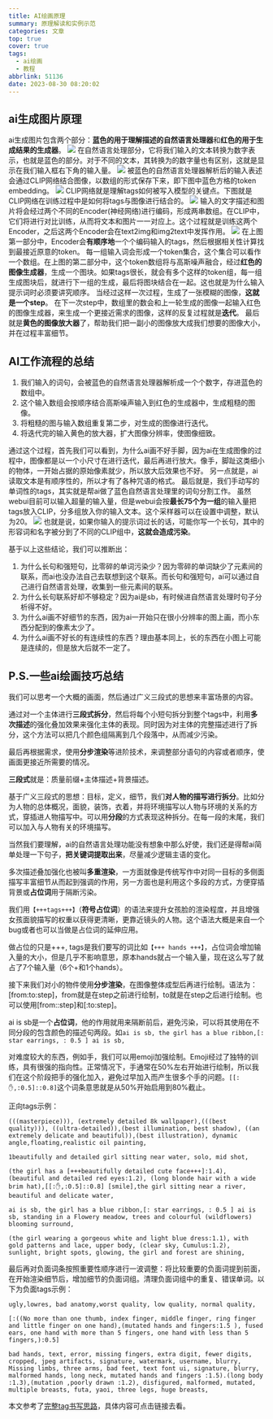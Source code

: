 ```yaml
---
title: AI绘画原理
summary: 原理解读和实例示范
categories: 文章
top: true
cover: true
tags:
  - ai绘画
  - 教程
abbrlink: 51136
date: 2023-08-30 08:20:02
---
```

## ai生成图片原理
ai生成图片包含两个部分：**蓝色的用于理解描述的自然语言处理器**和**红色的用于生成结果的生成器**。
![](https://cdn.jsdelivr.net/gh/bilibiliworld/picgo/72bd6e6390402c676cf053a8b519ee7efdcfedb8.png@1256w_520h_!web-article-pic.webp)
在自然语言处理部分，它将我们输入的文本转换为数字表示，也就是蓝色的部分。对于不同的文本，其转换为的数字量也有区别，这就是显示在我们输入框右下角的输入量。
![](https://cdn.jsdelivr.net/gh/bilibiliworld/picgo/7106bdf89a5b540a37565d98a51c17dc7d617e48.png@1256w_764h_!web-article-pic.webp)
被蓝色的自然语言处理器解析后的输入表述会通过CLIP网络结合图像，以数组的形式保存下来，即下图中蓝色方格的token embedding。
![](https://cdn.jsdelivr.net/gh/bilibiliworld/picgo/4b600b6cc5a2f55d39696dc8c1c87dfea9ba369c.png@1256w_484h_!web-article-pic.webp)
CLIP网络就是理解tags如何被写入模型的关键点。下图就是CLIP网络在训练过程中是如何将tags与图像进行结合的。
![](https://cdn.jsdelivr.net/gh/bilibiliworld/picgo/e6cd2d8d0f051458ca573dba370fcef638232ee7.png@1256w_782h_!web-article-pic.webp)
输入的文字描述和图片将会经过两个不同的Encoder(神经网络)进行编码，形成两串数组。在CLIP中，它们将进行对比训练，从而将文本和图片一一对应上。这个过程就是训练这两个Encoder，之后这两个Encoder会在text2img和img2text中发挥作用。
![](https://cdn.jsdelivr.net/gh/bilibiliworld/picgo/56549f0bd1016219dfe01c0fb0ed4075b4ba2f68.png@1256w_906h_!web-article-pic.webp)
在上图第一部分中，Encoder会**有顺序地**一个个编码输入的tags，然后根据相关性计算找到最接近原意的token。
每一组输入词会形成一个token集合，这个集合可以看作一个数组。在上图的第二部分中，这个token数组将与高斯噪声融合，经过**红色的图像生成器**，生成一个图块。如果tags很长，就会有多个这样的token组，每一组生成图块后，就进行下一组的生成，最后将图块结合在一起。这也就是为什么输入提示词时必须要讲究顺序。
当经过这样一次过程，生成了一张模糊的图像，**这就是一个step**。
在下一次step中，数组里的数会和上一轮生成的图像一起输入红色的图像生成器，来生成一个更接近需求的图像，这样的反复过程就是**迭代**。
最后就是**黄色的图像放大器**了，帮助我们把一副小的图像放大成我们想要的图像大小，并在过程丰富细节。

## AI工作流程的总结
1. 我们输入的词句，会被蓝色的自然语言处理器解析成一个个数字，存进蓝色的数组中。
2. 这个输入数组会按顺序结合高斯噪声输入到红色的生成器中，生成粗糙的图像。
3. 将粗糙的图与输入数组重复第二步，对生成的图像进行迭代。
4. 将迭代完的输入黄色的放大器，扩大图像分辨率，使图像细致。

通过这个过程，首先我们可以看到，为什么ai画不好手脚，因为ai在生成图像的过程中，图像都是以一个小尺寸在进行迭代，最后再进行放大。像手，脚趾这类细小的物体，一开始占据的原始像素就少，所以放大后效果也不好。
另一点就是，ai读取文本是有顺序性的，所以才有了各种咒语的格式。
最后就是，我们手动写的单词性的tags，其实就是帮ai做了蓝色自然语言处理里的词句分割工作。
虽然webui目前可以输入超量的输入量，但是webui会按**最长75个为一组**的输入量把tags放入CLIP，分多组放入你的输入文本。这个采样器可以在设置中调整，默认为20。
![](https://cdn.jsdelivr.net/gh/bilibiliworld/picgo/Stable%20Diffusion%20%E5%92%8C%E5%8F%A6%E5%A4%96%202%20%E4%B8%AA%E9%A1%B5%E9%9D%A2%20-%20%E4%B8%AA.png)
也就是说，如果你输入的提示词过长的话，可能你写一个长句，其中的形容词和名字被分到了不同的CLIP组中，**这就会造成污染**。

基于以上这些结论，我们可以推断出：
1. 为什么长句和强短句，比零碎的单词污染少？因为零碎的单词缺少了元素间的联系，而ai也没办法自己去联想到这个联系。而长句和强短句，ai可以通过自己进行自然语言处理，收集到一些元素间的联系。
2. 为什么长句联系好却不够稳定？因为ai是sb，有时候进自然语言处理时句子分析得不好。
3. 为什么ai画不好细节的东西，因为ai一开始只在很小分辨率的图上画，而小东西分配到的像素太少了。
4. 为什么ai画不好长的有连续性的东西？理由基本同上，长的东西在小图上可能是连续的，但是放大后就不一定了。

## P.S.一些ai绘画技巧总结
我们可以思考一个大概的画面，然后通过广义三段式的思想来丰富场景的内容。

通过对一个主体进行**三段式拆分**，然后将每个小短句拆分到整个tags中，利用**多次描述**的强化叠加效果来强化主体的表现。同时因为对主体的完整描述进行了拆分，这个方法可以把几个颜色组隔离到几个段落中，从而减少污染。

最后再根据需求，使用**分步渲染**等进阶技术，来调整部分语句的内容或者顺序，使画面更接近所需要的情况。

**三段式**就是：质量前缀+主体描述+背景描述。

基于广义三段式的思想：目标，定义，细节，我们**对人物的描写进行拆分**。比如分为人物的总体概况，面貌，装饰，衣着，并将环境描写以人物与环境的关系的方式，穿插进人物描写中。可以用**分段**的方式表现这种拆分。在每一段的末尾，我们可以加入与人物有关的环境描写。

当然我们要理解，ai的自然语言处理功能没有想象中那么好使，我们还是得帮ai简单处理一下句子，**把关键词提取出来**，尽量减少逻辑主语的变化。

多次描述叠加强化也被叫**多重渲染**，一方面就像是传统写作中对同一目标的多侧面描写丰富细节从而起到强调的作用，另一方面也是利用这个多段的方式，方便穿插背景或**占位词**用于隔断污染。

我们用`【+++tags+++】`（**符号占位词**）的语法来提升女孩脸的渲染程度，并且增强女孩面貌描写的权重以获得更清晰，更靠近镜头的人物。这个语法大概是来自一个bug或者也可以当做是占位词的延伸应用。

做占位的只是+++, tags是我们要写的词比如`【+++ hands +++】`，占位词会增加输入量的大小，但是几乎不影响意思，原本hands就占一个输入量，现在这么写了就占了7个输入量（6个+和1个hands）。

接下来我们对小的物件使用**分步渲染**，在图像整体成型后再进行绘制。语法为：[from:to:step]，from就是在step之前进行绘制，to就是在step之后进行绘制。也可以使用[from::step]和[:to:step]。

ai is sb是一个**占位词**，他的作用就用来隔断前后，避免污染，可以将其使用在不同分段的包含颜色的描述句两段。如`ai is sb, the girl has a blue ribbon,[: star earrings, : 0.5 ] ai is sb,`

对难度较大的东西，例如手，我们可以用emoji加强绘制。Emoji经过了独特的训练，具有很强的指向性。正常情况下，手通常在50%左右开始进行绘制，所以我们在这个阶段把手的强化加入，避免过早加入而产生很多个手的问题。`[[:✋,:0.5]::0.8]`这个词条意思就是从50%开始启用到80%截止。

正向tags示例：
```
(((masterpiece))), (extremely detailed 8k wallpaper),(((best quality))), ((ultra-detailed)),(best illumination, best shadow), ((an extremely delicate and beautiful)),(best illustration), dynamic angle,floating,realistic oil painting,

1beautifully and detailed girl sitting near water, solo, mid shot,

(the girl has a [+++beautifully detailed cute face+++]:1.4), (beautiful and detailed red eyes:1.2), (long blonde hair with a wide brim hat),[[:✋,:0.5]::0.8] [smile],the girl sitting near a river, beautiful and delicate water,

ai is sb, the girl has a blue ribbon,[: star earrings, : 0.5 ] ai is sb, standing in a Flowery meadow, trees and colourful (wildflowers) blooming surround,

(the girl wearing a gorgeous white and light blue dress:1.1), with gold patterns and lace, upper body, (clear sky, Cumulus:1.2), sunlight, bright spots, glowing, the girl and forest are shining,
```

最后再对负面词条按照重要性顺序进行一波调整：将比较重要的负面词提到前面，在开始渲染细节后，增加细节的负面词组。清理负面词组中的重复、错误单词。以下为负面tags示例：
```
ugly,lowres, bad anatomy,worst quality, low quality, normal quality,

[:((No more than one thumb, index finger, middle finger, ring finger and little finger on one hand),(mutated hands and fingers:1.5 ), fused ears, one hand with more than 5 fingers, one hand with less than 5 fingers,):0.5]

bad hands, text, error, missing fingers, extra digit, fewer digits, cropped, jpeg artifacts, signature, watermark, username, blurry, Missing limbs, three arms, bad feet, text font ui, signature, blurry, malformed hands, long neck, mutated hands and fingers :1.5).(long body :1.3),(mutation ,poorly drawn :1.2), disfigured, malformed, mutated, multiple breasts, futa, yaoi, three legs, huge breasts,
```

本文参考了[完整tag书写思路](https://www.bilibili.com/read/cv19790550)，具体内容可点击链接去看。